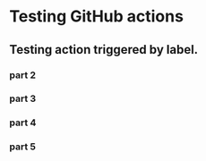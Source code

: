 # Testing GitHub actions

## Testing action triggered by label.
### part 2
### part 3
### part 4
### part 5
